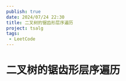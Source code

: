 ```yaml
---
publish: true
date: 2024/07/24 22:30
title: 二叉树的锯齿形层序遍历
project: tsalg
tags:
 - LeetCode
---
```


# 二叉树的锯齿形层序遍历
